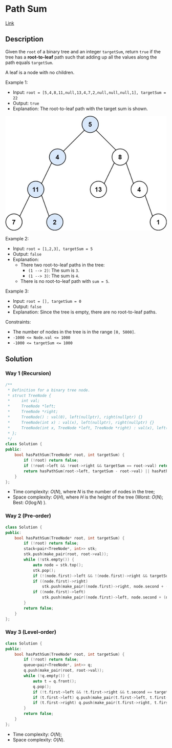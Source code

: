 # Path Sum

[Link](https://leetcode.com/problems/path-sum/description/)

## Description

Given the `root` of a binary tree and an integer `targetSum`, return `true` if the tree has a **root-to-leaf** path such that adding up all the values along the path equals `targetSum`.

A leaf is a node with no children.

Example 1:

- Input: `root = [5,4,8,11,null,13,4,7,2,null,null,null,1], targetSum = 22`
- Output: `true`
- Explanation: The root-to-leaf path with the target sum is shown.

![example 1](./pathsum1.jpg)

Example 2:

- Input: `root = [1,2,3], targetSum = 5`
- Output: `false`
- Explanation:
    - There two root-to-leaf paths in the tree:
        - `(1 --> 2)`: The sum is `3`.
        - `(1 --> 3)`: The sum is `4`.
    - There is no root-to-leaf path with `sum = 5`.

Example 3:

- Input: `root = [], targetSum = 0`
- Output: `false`
- Explanation: Since the tree is empty, there are no root-to-leaf paths.

Constraints:

- The number of nodes in the tree is in the range `[0, 5000]`.
- `-1000 <= Node.val <= 1000`
- `-1000 <= targetSum <= 1000`

## Solution

### Way 1 (Recursion)

```C++
/**
 * Definition for a binary tree node.
 * struct TreeNode {
 *     int val;
 *     TreeNode *left;
 *     TreeNode *right;
 *     TreeNode() : val(0), left(nullptr), right(nullptr) {}
 *     TreeNode(int x) : val(x), left(nullptr), right(nullptr) {}
 *     TreeNode(int x, TreeNode *left, TreeNode *right) : val(x), left(left), right(right) {}
 * };
 */
class Solution {
public:
    bool hasPathSum(TreeNode* root, int targetSum) {
        if (!root) return false;
        if (!root->left && !root->right && targetSum == root->val) return true;
        return hasPathSum(root->left, targetSum - root->val) || hasPathSum(root->right, targetSum - root->val);
    }
};
```

- Time complexity: $O(N)$, where $N$ is the number of nodes in the tree;
- Space complexity: $O(H)$, where $H$ is the height of the tree (Worst: $O(N)$; Best: $O(\log N)$ ).

### Way 2 (Pre-order)

```C++
class Solution {
public:
    bool hasPathSum(TreeNode* root, int targetSum) {
        if (!root) return false;
        stack<pair<TreeNode*, int>> stk;
        stk.push(make_pair(root, root->val));
        while (!stk.empty()) {
            auto node = stk.top();
            stk.pop();
            if (!(node.first)->left && !(node.first)->right && targetSum == node.second) return true;
            if ((node.first)->right)
                stk.push(make_pair((node.first)->right, node.second + (node.first)->right->val));
            if ((node.first)->left)
                stk.push(make_pair((node.first)->left, node.second + (node.first)->left->val));
        }
        return false;
    }
};
```

### Way 3 (Level-order)

```C++
class Solution {
public:
    bool hasPathSum(TreeNode* root, int targetSum) {
        if (!root) return false;
        queue<pair<TreeNode*, int>> q;
        q.push(make_pair(root, root->val));
        while (!q.empty()) {
            auto t = q.front();
            q.pop();
            if (!t.first->left && !t.first->right && t.second == targetSum) return true;
            if (t.first->left) q.push(make_pair(t.first->left, t.first->left->val + t.second));
            if (t.first->right) q.push(make_pair(t.first->right, t.first->right->val + t.second));
        }
        return false;
    }
};
```

- Time complexity: $O(N)$;
- Space complexity: $O(N)$.
